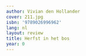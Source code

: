 ```yaml
---
author: Vivian den Hollander
cover: 211.jpg
isbn: '9789026996962'
lang: nl
layout: review
title: Herfst in het bos
year: 0
---
```


